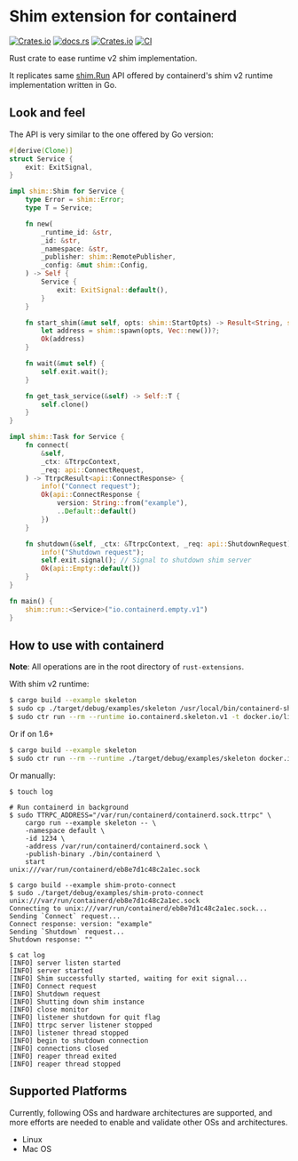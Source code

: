 # Shim extension for containerd

[![Crates.io](https://img.shields.io/crates/v/containerd-shim)](https://crates.io/crates/containerd-shim)
[![docs.rs](https://img.shields.io/docsrs/containerd-shim)](https://docs.rs/containerd-shim/latest/containerd_shim/)
[![Crates.io](https://img.shields.io/crates/l/containerd-shim)](https://github.com/containerd/rust-extensions/blob/main/LICENSE)
[![CI](https://github.com/mxpv/shim-rs/actions/workflows/ci.yml/badge.svg?branch=main)](https://github.com/mxpv/shim-rs/actions/workflows/ci.yml)

Rust crate to ease runtime v2 shim implementation.

It replicates same [shim.Run](https://github.com/containerd/containerd/blob/dbef1d56d7ebc05bc4553d72c419ed5ce025b05d/runtime/v2/example/cmd/main.go)
API offered by containerd's shim v2 runtime implementation written in Go.

## Look and feel

The API is very similar to the one offered by Go version:

```rust
#[derive(Clone)]
struct Service {
    exit: ExitSignal,
}

impl shim::Shim for Service {
    type Error = shim::Error;
    type T = Service;

    fn new(
        _runtime_id: &str,
        _id: &str,
        _namespace: &str,
        _publisher: shim::RemotePublisher,
        _config: &mut shim::Config,
    ) -> Self {
        Service {
            exit: ExitSignal::default(),
        }
    }

    fn start_shim(&mut self, opts: shim::StartOpts) -> Result<String, shim::Error> {
        let address = shim::spawn(opts, Vec::new())?;
        Ok(address)
    }

    fn wait(&mut self) {
        self.exit.wait();
    }

    fn get_task_service(&self) -> Self::T {
        self.clone()
    }
}

impl shim::Task for Service {
    fn connect(
        &self,
        _ctx: &TtrpcContext,
        _req: api::ConnectRequest,
    ) -> TtrpcResult<api::ConnectResponse> {
        info!("Connect request");
        Ok(api::ConnectResponse {
            version: String::from("example"),
            ..Default::default()
        })
    }

    fn shutdown(&self, _ctx: &TtrpcContext, _req: api::ShutdownRequest) -> TtrpcResult<api::Empty> {
        info!("Shutdown request");
        self.exit.signal(); // Signal to shutdown shim server
        Ok(api::Empty::default())
    }
}

fn main() {
    shim::run::<Service>("io.containerd.empty.v1")
}

```

## How to use with containerd

**Note**: All operations are in the root directory of `rust-extensions`.

With shim v2 runtime:

```bash
$ cargo build --example skeleton
$ sudo cp ./target/debug/examples/skeleton /usr/local/bin/containerd-shim-skeleton-v1
$ sudo ctr run --rm --runtime io.containerd.skeleton.v1 -t docker.io/library/hello-world:latest hello
```

Or if on 1.6+

```bash
$ cargo build --example skeleton
$ sudo ctr run --rm --runtime ./target/debug/examples/skeleton docker.io/library/hello-world:latest hello
```

Or manually:

```
$ touch log

# Run containerd in background
$ sudo TTRPC_ADDRESS="/var/run/containerd/containerd.sock.ttrpc" \
    cargo run --example skeleton -- \
    -namespace default \
    -id 1234 \
    -address /var/run/containerd/containerd.sock \
    -publish-binary ./bin/containerd \
    start
unix:///var/run/containerd/eb8e7d1c48c2a1ec.sock

$ cargo build --example shim-proto-connect
$ sudo ./target/debug/examples/shim-proto-connect unix:///var/run/containerd/eb8e7d1c48c2a1ec.sock
Connecting to unix:///var/run/containerd/eb8e7d1c48c2a1ec.sock...
Sending `Connect` request...
Connect response: version: "example"
Sending `Shutdown` request...
Shutdown response: ""

$ cat log
[INFO] server listen started
[INFO] server started
[INFO] Shim successfully started, waiting for exit signal...
[INFO] Connect request
[INFO] Shutdown request
[INFO] Shutting down shim instance
[INFO] close monitor
[INFO] listener shutdown for quit flag
[INFO] ttrpc server listener stopped
[INFO] listener thread stopped
[INFO] begin to shutdown connection
[INFO] connections closed
[INFO] reaper thread exited
[INFO] reaper thread stopped
```

## Supported Platforms
Currently, following OSs and hardware architectures are supported, and more efforts are needed to enable and validate other OSs and architectures.
- Linux
- Mac OS
